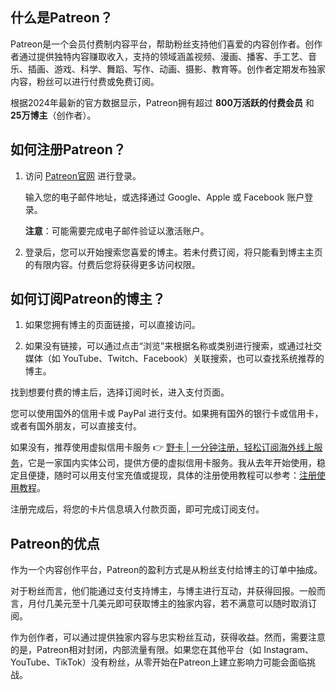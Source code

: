 ## 什么是Patreon？

Patreon是一个会员付费制内容平台，帮助粉丝支持他们喜爱的内容创作者。创作者通过提供独特内容赚取收入，支持的领域涵盖视频、漫画、播客、手工艺、音乐、插画、游戏、科学、舞蹈、写作、动画、摄影、教育等。创作者定期发布独家内容，粉丝可以进行付费或免费订阅。

根据2024年最新的官方数据显示，Patreon拥有超过 **800万活跃的付费会员** 和 **25万博主**（创作者）。

## 如何注册Patreon？

1. 访问 [Patreon官网](https://www.patreon.com/) 进行登录。
   
   输入您的电子邮件地址，或选择通过 Google、Apple 或 Facebook 账户登录。

   **注意**：可能需要完成电子邮件验证以激活账户。

2. 登录后，您可以开始搜索您喜爱的博主。若未付费订阅，将只能看到博主主页的有限内容。付费后您将获得更多访问权限。

## 如何订阅Patreon的博主？

1. 如果您拥有博主的页面链接，可以直接访问。
   
2. 如果没有链接，可以通过点击“浏览”来根据名称或类别进行搜索，或通过社交媒体（如 YouTube、Twitch、Facebook）关联搜索，也可以查找系统推荐的博主。

找到想要付费的博主后，选择订阅时长，进入支付页面。

您可以使用国外的信用卡或 PayPal 进行支付。如果拥有国外的银行卡或信用卡，或者有国外朋友，可以直接支付。

如果没有，推荐使用虚拟信用卡服务 👉 [野卡 | 一分钟注册，轻松订阅海外线上服务](https://bit.ly/bewildcard)，它是一家国内实体公司，提供方便的虚拟信用卡服务。我从去年开始使用，稳定且便捷，随时可以用支付宝充值或提现，具体的注册使用教程可以参考：[注册使用教程](https://bit.ly/bewildcard)。

注册完成后，将您的卡片信息填入付款页面，即可完成订阅支付。

## Patreon的优点

作为一个内容创作平台，Patreon的盈利方式是从粉丝支付给博主的订单中抽成。

对于粉丝而言，他们能通过支付支持博主，与博主进行互动，并获得回报。一般而言，月付几美元至十几美元即可获取博主的独家内容，若不满意可以随时取消订阅。

作为创作者，可以通过提供独家内容与忠实粉丝互动，获得收益。然而，需要注意的是，Patreon相对封闭，内部流量有限。如果您在其他平台（如 Instagram、YouTube、TikTok）没有粉丝，从零开始在Patreon上建立影响力可能会面临挑战。